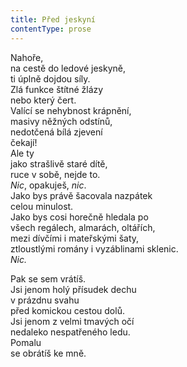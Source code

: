 ```yaml
---
title: Před jeskyní
contentType: prose
---
```


<section>

Nahoře,  
na cestě do ledové jeskyně,  
ti úplně dojdou síly.  
Zlá funkce štítné žlázy  
nebo který čert.  
Valící se nehybnost krápnění,  
masivy něžných odstínů,  
nedotčená bílá zjevení  
čekají!  
Ale ty  
jako strašlivě staré dítě,  
ruce v sobě, nejde to.  
_Nic_, opakuješ, _nic_.  
Jako bys právě šacovala nazpátek  
celou minulost.  
Jako bys cosi horečně hledala po  
všech regálech, almarách, oltářích,  
mezi dívčími i mateřskými šaty,  
ztloustlými romány i vyzáblinami sklenic.  
_Nic._

Pak se sem vrátíš.  
Jsi jenom holý přísudek dechu  
v prázdnu svahu  
před komickou cestou dolů.  
Jsi jenom z velmi tmavých očí  
nedaleko nespatřeného ledu.  
Pomalu  
se obrátíš ke mně.

</section>
